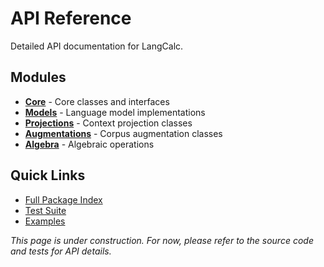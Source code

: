 # API Reference

Detailed API documentation for LangCalc.

## Modules

- **[Core](core.md)** - Core classes and interfaces
- **[Models](models.md)** - Language model implementations
- **[Projections](projections.md)** - Context projection classes
- **[Augmentations](augmentations.md)** - Corpus augmentation classes
- **[Algebra](algebra.md)** - Algebraic operations

## Quick Links

- [Full Package Index](https://github.com/queelius/langcalc/tree/master/langcalc)
- [Test Suite](https://github.com/queelius/langcalc/tree/master/tests)
- [Examples](https://github.com/queelius/langcalc/tree/master/examples)

_This page is under construction. For now, please refer to the source code and tests for API details._

